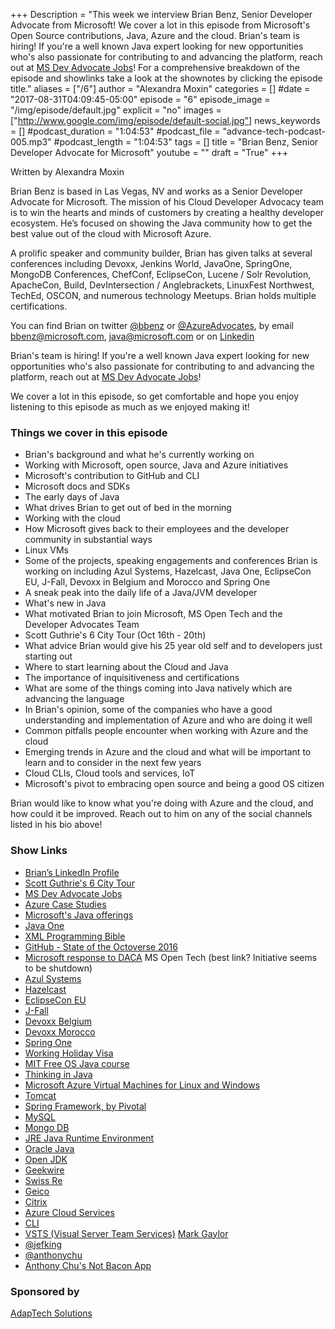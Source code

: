 +++
Description = "This week we interview Brian Benz, Senior Developer Advocate from Microsoft! We cover a lot in this episode from Microsoft's Open Source contributions, Java, Azure and the cloud. Brian's team is hiring! If you're a well known Java expert looking for new opportunities who's also passionate for contributing to and advancing the platform, reach out at [MS Dev Advocate Jobs](https://aka.ms/devadvocatejobs)! For a comprehensive breakdown of the episode and showlinks take a look at the shownotes by clicking the episode title."
aliases = ["/6"]
author = "Alexandra Moxin"
categories = []
#date = "2017-08-31T04:09:45-05:00"
episode = "6"
episode_image = "/img/episode/default.jpg"
explicit = "no"
images = ["http://www.google.com/img/episode/default-social.jpg"]
news_keywords = []
#podcast_duration = "1:04:53"
#podcast_file = "advance-tech-podcast-005.mp3"
#podcast_length = "1:04:53"
tags = []
title = "Brian Benz, Senior Developer Advocate for Microsoft"
youtube = ""
draft = "True"
+++

Written by Alexandra Moxin

Brian Benz is based in Las Vegas, NV and works as a Senior Developer Advocate for Microsoft. The mission of his Cloud Developer Advocacy team is to win the hearts and minds of customers by creating a healthy developer ecosystem. He’s focused on showing the Java community how to get the best value out of the cloud with Microsoft Azure.

A prolific speaker and community builder, Brian has given talks at several conferences including Devoxx, Jenkins World, JavaOne, SpringOne, MongoDB Conferences, ChefConf, EclipseCon, Lucene / Solr Revolution, ApacheCon, Build, DevIntersection / Anglebrackets, LinuxFest Northwest, TechEd, OSCON, and numerous technology Meetups. Brian holds multiple certifications.

You can find Brian on twitter [@bbenz](https://twitter.com/bbenz) or [@AzureAdvocates](https://twitter.com/AzureAdvocates), by email bbenz@microsoft.com, java@microsoft.com or on [Linkedin](https://www.linkedin.com/in/brianbenz/)

 Brian's team is hiring! If you're a well known Java expert looking for new opportunities who's also passionate for contributing to and advancing the platform, reach out at [MS Dev Advocate Jobs](https://aka.ms/devadvocatejobs)!

We cover a lot in this episode, so get comfortable and hope you enjoy listening to this episode as much as we enjoyed making it!


### Things we cover in this episode

* Brian's background and what he's currently working on
* Working with Microsoft, open source, Java and Azure initiatives
* Microsoft's contribution to GitHub and CLI
* Microsoft docs and SDKs
* The early days of Java
* What drives Brian to get out of bed in the morning
* Working with the cloud
* How Microsoft gives back to their employees and the developer community in substantial ways
* Linux VMs
* Some of the projects, speaking engagements and conferences Brian is working on including Azul Systems, Hazelcast, Java One, EclipseCon EU, J-Fall, Devoxx in Belgium and Morocco and Spring One
* A sneak peak into the daily life of a Java/JVM developer
* What's new in Java
* What motivated Brian to join Microsoft, MS Open Tech and the Developer Advocates Team
* Scott Guthrie's 6 City Tour (Oct 16th - 20th)
* What advice Brian would give his 25 year old self and to developers just starting out
* Where to start learning about the Cloud and Java
* The importance of inquisitiveness and certifications
* What are some of the things coming into Java natively which are advancing the language
* In Brian's opinion, some of the companies who have a good understanding and implementation of Azure and who are doing it well
* Common pitfalls people encounter when working with Azure and the cloud
* Emerging trends in Azure and the cloud and what will be important to learn and to consider in the next few years
* Cloud CLIs, Cloud tools and services, IoT
* Microsoft's pivot to embracing open source and being a good OS citizen

 Brian would like to know what you're doing with Azure and the cloud, and how could it be improved. Reach out to him on any of the social channels listed in his bio above!


### Show Links

* [Brian’s LinkedIn Profile](https://www.linkedin.com/in/brianbenz/)
* [Scott Guthrie's 6 City Tour](http://aka.ms/rst)
* [MS Dev Advocate Jobs](https://aka.ms/devadvocatejobs)
* [Azure Case Studies](https://azure.microsoft.com/en-ca/case-studies/)
* [Microsoft's Java offerings](http://azure.com/java)
* [Java One](https://www.oracle.com/javaone/index.html)
* [XML Programming Bible](http://ca.wiley.com/WileyCDA/WileyTitle/productCd-0764538292.html)
* [GitHub - State of the Octoverse 2016](https://github.com/blog/2257-the-state-of-the-octoverse)
* [Microsoft response to DACA](https://www.cnbc.com/2017/09/05/microsoft-response-to-daca-will-defend-dreamers-in-court.html)
   MS Open Tech (best link? Initiative seems to be shutdown)
* [Azul Systems](https://www.azul.com/)
* [Hazelcast](https://hazelcast.com/)
* [EclipseCon EU](https://www.eclipsecon.org/europe2017/)
* [J-Fall](http://jfall.nl/)
* [Devoxx Belgium](https://devoxx.be/)
* [Devoxx Morocco](https://www.devoxx.ma/)
* [Spring One](https://springoneplatform.io/)
* [Working Holiday Visa](http://www.cic.gc.ca/english/work/iec/eligibility.asp)
* [MIT Free OS Java course](https://ocw.mit.edu/courses/electrical-engineering-and-computer-science/6-092-introduction-to-programming-in-java-january-iap-2010/)
* [Thinking in Java](https://sophia.javeriana.edu.co/~cbustaca/docencia/POO-2016-01/documentos/Thinking_in_Java_4th_edition.pdf)
* [Microsoft Azure Virtual Machines for Linux and Windows](https://azure.microsoft.com/en-ca/services/virtual-machines/?&WT.srch=1&wt.mc_id=AID631143_SEM_GoBVijHk)
* [Tomcat](http://tomcat.apache.org/)
* [Spring Framework, by Pivotal](https://spring.io/docs)
* [MySQL](https://www.mysql.com/)
* [Mongo DB](https://www.mongodb.com/)
* [JRE Java Runtime Environment](http://www.oracle.com/technetwork/java/javase/downloads/jre8-downloads-2133155.html)
* [Oracle Java](https://www.oracle.com/java/index.html)
* [Open JDK](http://openjdk.java.net/)
* [Geekwire](https://www.geekwire.com/)
* [Swiss Re](http://www.swissre.com/)
* [Geico](https://www.geico.com/)
* [Citrix](https://www.citrix.com/)
* [Azure Cloud Services](https://azure.microsoft.com/en-ca/services/cloud-services/)
* [CLI](https://en.wikipedia.org/wiki/Command-line_interface)
* [VSTS (Visual Server Team Services)](https://www.visualstudio.com/team-services/)
 [Mark Gaylor]()
* [@jefking](https://twitter.com/jefking_?lang=en)
* [@anthonychu](https://twitter.com/nthonychu?lang=en)
* [Anthony Chu's Not Bacon App](https://docs.microsoft.com/en-gb/sandbox/demos/notbacon)


### Sponsored by

[AdapTech Solutions](https://adaptechsolutions.net/)

